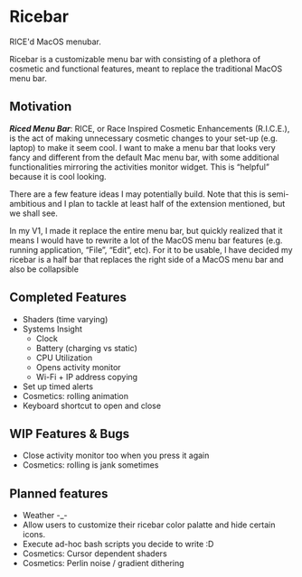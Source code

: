 # Ricebar

RICE'd MacOS menubar.

Ricebar is a customizable menu bar with consisting of a plethora of cosmetic and functional features, meant to replace the traditional MacOS menu bar.

## Motivation
__*Riced Menu Bar*__: RICE, or Race Inspired Cosmetic Enhancements (R.I.C.E.), is the act of making unnecessary cosmetic changes to your set-up (e.g. laptop) to make it seem cool. I want to make a menu bar that looks very fancy and different from the default Mac menu bar, with some additional functionalities mirroring the activities monitor widget. This is “helpful” because it is cool looking.

There are a few feature ideas I may potentially build. Note that this is semi-ambitious and I plan to tackle at least half of the extension mentioned, but we shall see.

In my V1, I made it replace the entire menu bar, but quickly realized that it means I would have to rewrite a lot of the MacOS menu bar features (e.g. running application, “File”, “Edit”, etc). For it to be usable, I have decided my ricebar is a half bar that replaces the right side of a MacOS menu bar and also be collapsible

## Completed Features 
- Shaders (time varying)
- Systems Insight
  - Clock
  - Battery (charging vs static)
  - CPU Utilization
  - Opens activity monitor
  - Wi-Fi + IP address copying
- Set up timed alerts
- Cosmetics: rolling animation
- Keyboard shortcut to open and close

## WIP Features & Bugs
- Close activity monitor too when you press it again
- Cosmetics: rolling is jank sometimes

## Planned features
- Weather -_-
- Allow users to customize their ricebar color palatte and hide certain icons.
- Execute ad-hoc bash scripts you decide to write :D
- Cosmetics: Cursor dependent shaders
- Cosmetics: Perlin noise / gradient dithering